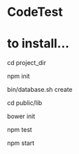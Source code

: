 # CodeTest

# to install...

cd project_dir

npm init

bin/database.sh create

cd public/lib

bower init

npm test

npm start
